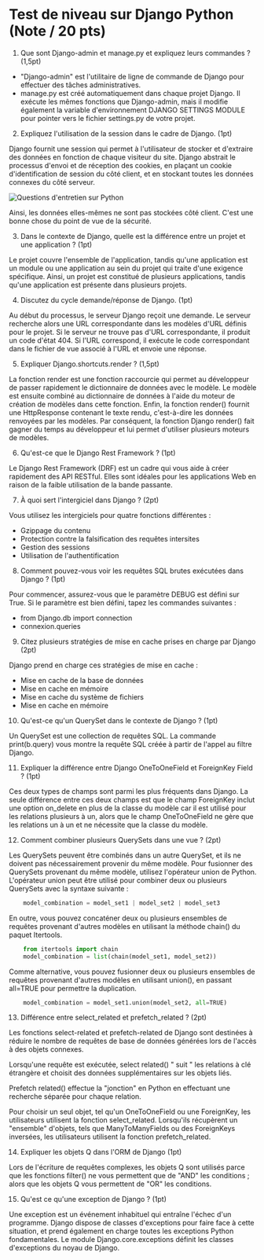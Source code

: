 # Test de niveau sur Django Python (Note / 20 pts)

1. Que sont Django-admin et manage.py et expliquez leurs commandes ? (1,5pt)

- "Django-admin" est l'utilitaire de ligne de commande de Django pour effectuer des tâches administratives. 
- manage.py est créé automatiquement dans chaque projet Django. Il exécute les mêmes fonctions que Django-admin, mais il modifie également la variable d'environnement DJANGO SETTINGS MODULE pour pointer vers le fichier settings.py de votre projet.

2. Expliquez l'utilisation de la session dans le cadre de Django. (1pt)

Django fournit une session qui permet à l'utilisateur de stocker et d'extraire des données en fonction de chaque visiteur du site. 
Django abstrait le processus d'envoi et de réception des cookies, en plaçant un cookie d'identification de session du côté client, et en stockant toutes les données connexes du côté serveur.

![Questions d'entretien sur Python](https://static.javatpoint.com/interview/images/python-interview-q58.png)

Ainsi, les données elles-mêmes ne sont pas stockées côté client. C'est une bonne chose du point de vue de la sécurité.

3. Dans le contexte de Django, quelle est la différence entre un projet et une application ? (1pt)

Le projet couvre l'ensemble de l'application, tandis qu'une application est un module ou une application au sein du projet qui traite d'une exigence spécifique. Ainsi, un projet est constitué de plusieurs applications, tandis qu'une application est présente dans plusieurs projets.

4. Discutez du cycle demande/réponse de Django. (1pt)

Au début du processus, le serveur Django reçoit une demande. Le serveur recherche alors une URL correspondante dans les modèles d'URL définis pour le projet. Si le serveur ne trouve pas d'URL correspondante, il produit un code d'état 404. Si l'URL correspond, il exécute le code correspondant dans le fichier de vue associé à l'URL et envoie une réponse.

5. Expliquer Django.shortcuts.render ? (1,5pt)

La fonction render est une fonction raccourcie qui permet au développeur de passer rapidement le dictionnaire de données avec le modèle. Le modèle est ensuite combiné au dictionnaire de données à l'aide du moteur de création de modèles dans cette fonction. 
Enfin, la fonction render() fournit une HttpResponse contenant le texte rendu, c'est-à-dire les données renvoyées par les modèles. Par conséquent, la fonction Django render() fait gagner du temps au développeur et lui permet d'utiliser plusieurs moteurs de modèles.

6. Qu'est-ce que le Django Rest Framework ? (1pt)

Le Django Rest Framework (DRF) est un cadre qui vous aide à créer rapidement des API RESTful. Elles sont idéales pour les applications Web en raison de la faible utilisation de la bande passante.

7. À quoi sert l'intergiciel dans Django ? (2pt)

Vous utilisez les intergiciels pour quatre fonctions différentes :
- Gzippage du contenu
- Protection contre la falsification des requêtes intersites
- Gestion des sessions
- Utilisation de l'authentification

8. Comment pouvez-vous voir les requêtes SQL brutes exécutées dans Django ? (1pt)

Pour commencer, assurez-vous que le paramètre DEBUG est défini sur True. Si le paramètre est bien défini, tapez les commandes suivantes :

- from Django.db import connection
- connexion.queries

9. Citez plusieurs stratégies de mise en cache prises en charge par Django (2pt)

Django prend en charge ces stratégies de mise en cache :
- Mise en cache de la base de données
- Mise en cache en mémoire
- Mise en cache du système de fichiers
- Mise en cache en mémoire

10. Qu'est-ce qu'un QuerySet dans le contexte de Django ? (1pt)

Un QuerySet est une collection de requêtes SQL. La commande print(b.query) vous montre la requête SQL créée à partir de l'appel au filtre Django.

11. Expliquer la différence entre Django OneToOneField et ForeignKey Field ? (1pt)

Ces deux types de champs sont parmi les plus fréquents dans Django. 
La seule différence entre ces deux champs est que le champ ForeignKey inclut une option on_delete en plus de la classe du modèle car il est utilisé pour les relations plusieurs à un, alors que le champ OneToOneField ne gère que les relations un à un et ne nécessite que la classe du modèle.

12. Comment combiner plusieurs QuerySets dans une vue ? (2pt)

Les QuerySets peuvent être combinés dans un autre QuerySet, et ils ne doivent pas nécessairement provenir du même modèle.
Pour fusionner des QuerySets provenant du même modèle, utilisez l'opérateur union de Python.
L'opérateur union peut être utilisé pour combiner deux ou plusieurs QuerySets avec la syntaxe suivante :
```python
    model_combination = model_set1 | model_set2 | model_set3
```
En outre, vous pouvez concaténer deux ou plusieurs ensembles de requêtes provenant d'autres modèles en utilisant la méthode chain() du paquet Itertools.
```python
    from itertools import chain
    model_combination = list(chain(model_set1, model_set2))
```
Comme alternative, vous pouvez fusionner deux ou plusieurs ensembles de requêtes provenant d'autres modèles en utilisant union(), en passant all=TRUE pour permettre la duplication.
```python
    model_combination = model_set1.union(model_set2, all=TRUE)
```

13. Différence entre select_related et prefetch_related ? (2pt)

Les fonctions select-related et prefetch-related de Django sont destinées à réduire le nombre de requêtes de base de données générées lors de l'accès à des objets connexes.

Lorsqu'une requête est exécutée, select related() " suit " les relations à clé étrangère et choisit des données supplémentaires sur les objets liés.

Prefetch related() effectue la "jonction" en Python en effectuant une recherche séparée pour chaque relation.

Pour choisir un seul objet, tel qu'un OneToOneField ou une ForeignKey, les utilisateurs utilisent la fonction select_related. Lorsqu'ils récupèrent un "ensemble" d'objets, tels que ManyToManyFields ou des ForeignKeys inversées, les utilisateurs utilisent la fonction prefetch_related.

14. Expliquer les objets Q dans l'ORM de Django (1pt)

Lors de l'écriture de requêtes complexes, les objets Q sont utilisés parce que les fonctions filter() ne vous permettent que de "AND" les conditions ; alors que les objets Q vous permettent de "OR" les conditions.

15. Qu'est ce qu'une exception de Django ? (1pt)

Une exception est un événement inhabituel qui entraîne l'échec d'un programme. Django dispose de classes d'exceptions pour faire face à cette situation, et prend également en charge toutes les exceptions Python fondamentales. 
Le module Django.core.exceptions définit les classes d'exceptions du noyau de Django.